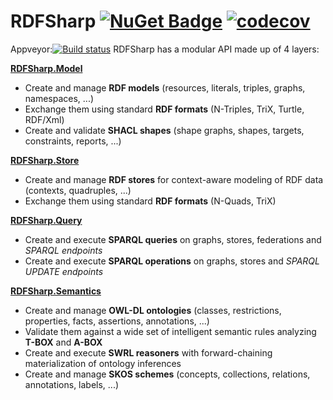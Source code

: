 # RDFSharp [![NuGet Badge](https://buildstats.info/nuget/RDFSharp)](https://www.nuget.org/packages/RDFSharp) [![codecov](https://codecov.io/gh/mdesalvo/RDFSharp/branch/master/graph/badge.svg?token=wtP1B77d3e)](https://codecov.io/gh/mdesalvo/RDFSharp)

Appveyor:[![Build status](https://ci.appveyor.com/api/projects/status/ayiyfdihlvtayc2f?svg=true)](https://ci.appveyor.com/project/qiuxinyu99/iet-hf-2022-en-kaibai)
RDFSharp has a modular API made up of 4 layers: 

<b><a href="https://github.com/mdesalvo/RDFSharp/releases/download/v2.26.0/RDFSharp.Model-2.26.0.pdf">RDFSharp.Model</a></b>
<ul>
    <li>Create and manage <b>RDF models</b> (resources, literals, triples, graphs, namespaces, ...)</li>
    <li>Exchange them using standard <b>RDF formats</b> (N-Triples, TriX, Turtle, RDF/Xml)</li>
    <li>Create and validate <b>SHACL shapes</b> (shape graphs, shapes, targets, constraints, reports, ...)</b></li>
</ul>

<b><a href="https://github.com/mdesalvo/RDFSharp/releases/download/v2.26.0/RDFSharp.Store-2.26.0.pdf">RDFSharp.Store</a></b>
<ul>
    <li>Create and manage <b>RDF stores</b> for context-aware modeling of RDF data (contexts, quadruples, ...)</li>
    <li>Exchange them using standard <b>RDF formats</b> (N-Quads, TriX)</li>
</ul>

<b><a href="https://github.com/mdesalvo/RDFSharp/releases/download/v2.26.0/RDFSharp.Query-2.26.0.pdf">RDFSharp.Query</a></b>
<ul>
    <li>Create and execute <b>SPARQL queries</b> on graphs, stores, federations and <i>SPARQL endpoints</i></li>
    <li>Create and execute <b>SPARQL operations</b> on graphs, stores and <i>SPARQL UPDATE endpoints</i></li>
</ul>

<b><a href="https://github.com/mdesalvo/RDFSharp/releases/download/v2.26.0/RDFSharp.Semantics-2.26.0.pdf">RDFSharp.Semantics</a></b>
<ul>
    <li>Create and manage <b>OWL-DL ontologies</b> (classes, restrictions, properties, facts, assertions, annotations, ...)</li>
    <li>Validate them against a wide set of intelligent semantic rules analyzing <b>T-BOX</b> and <b>A-BOX</b></li>
    <li>Create and execute <b>SWRL reasoners</b> with forward-chaining materialization of ontology inferences</li>
    <li>Create and manage <b>SKOS schemes</b> (concepts, collections, relations, annotations, labels, ...)</li>
</ul>
